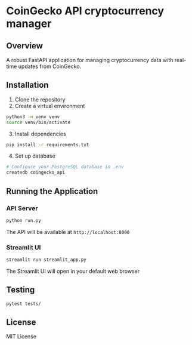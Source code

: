 # CoinGecko API cryptocurrency manager

## Overview
A robust FastAPI application for managing cryptocurrency data with real-time updates from CoinGecko.

## Installation
1. Clone the repository
2. Create a virtual environment
```bash
python3 -m venv venv
source venv/bin/activate
```

3. Install dependencies
```bash
pip install -r requirements.txt
```

4. Set up database
```bash
# Configure your PostgreSQL database in .env
createdb coingecko_api
```

## Running the Application

### API Server
```bash
python run.py
```
The API will be available at `http://localhost:8000`

### Streamlit UI
```bash
streamlit run streamlit_app.py
```
The Streamlit UI will open in your default web browser

## Testing
```bash
pytest tests/
```

## License
MIT License
